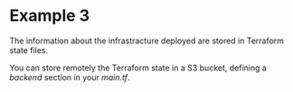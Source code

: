 # Example 3

The information about the infrastracture deployed are stored in Terraform state files.

You can store remotely the Terraform state in a S3 bucket, defining a *backend* section in your *main.tf*.
